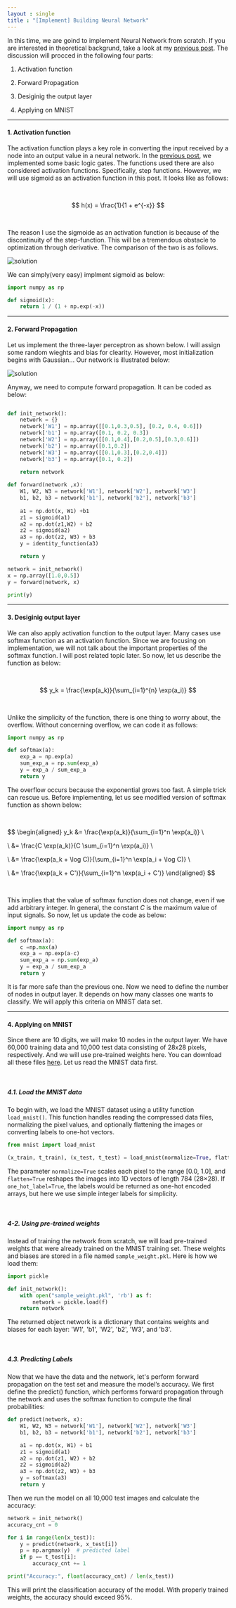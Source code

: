 ```yaml
---
layout : single
title : "[Implement] Building Neural Network"
--- 
```


In this time, we are goind to implement Neural Network from scratch. If you are interested in theoretical backgrund, take a look at my [previous post](https://isopink.github.io/Neural-Network/). The discussion will procced in the following four parts: 

1. Activation function

2. Forward Propagation 

3. Desiginig the output layer 

4. Applying on MNIST 

---

#### 1. Activation function 

The activation function plays a key role in converting the input received by a node into an output value in a neural network. In the [previous post](https://isopink.github.io/percepn/), we implemented some basic logic gates.  The functions used there are also considered activation functions. Specifically, step functions. However, we will use sigmoid as an activation function in this post. It looks like as follows: 

<br>

$$
h(x) = \frac{1}{1 + e^{-x}}
$$

<br>

The reason I use the sigmoide as an activation function is because of the discontinuity of the step-function. This will be a tremendous obstacle to optimization through derivative. The comparison of the two is as follows. 

![solution](/assets/images/impmlp1.svg)

We can simply(very easy) implment sigmoid as below: 

```python
import numpy as np

def sigmoid(x):
    return 1 / (1 + np.exp(-x))    
```
---

#### 2. Forward Propagation

Let us implement the three-layer perceptron as shown below. I will assign some random wieghts and bias for clearity. However, most initialization begins with Gaussian... Our network is illustrated below: 

![solution](/assets/images/impmlp2.svg)

Anyway, we need to compute forward propagation. It can be coded as below:

```python

def init_network():
    network = {}
    network['W1'] = np.array([[0.1,0.3,0.5], [0.2, 0.4, 0.6]])
    network['b1'] = np.array([0.1, 0.2, 0.3])
    network['W2'] = np.array([[0.1,0.4],[0.2,0.5],[0.3,0.6]])
    network['b2'] = np.array([0.1,0.2])
    network['W3'] = np.array([[0.1,0.3],[0.2,0.4]])
    network['b3'] = np.array([0.1, 0.2])
    
    return network 

def forward(network ,x):
    W1, W2, W3 = network['W1'], network['W2'], network['W3']
    b1, b2, b3 = network['b1'], network['b2'], network['b3']
    
    a1 = np.dot(x, W1) +b1
    z1 = sigmoid(a1)
    a2 = np.dot(z1,W2) + b2 
    z2 = sigmoid(a2)
    a3 = np.dot(z2, W3) + b3 
    y = identity_function(a3)

    return y 

network = init_network()
x = np.array([1.0,0.5])
y = forward(network, x)

print(y)
```

---

#### 3. Desiginig output layer 

We can also apply activation function to the output layer. Many cases use softmax function as an activation function. Since we are focusing on implementation, we will not talk about the important properties of the softmax function. I will post related topic later. So now, let us describe the function as below:

<br>

$$
y_k = \frac{\exp(a_k)}{\sum_{i=1}^{n} \exp(a_i)}
$$

<br>

Unlike the simplicity of the function, there is one thing to worry about, the overflow. Without concerning overflow, we can code it as follows: 

```python
import numpy as np 

def softmax(a):
    exp_a = np.exp(a)
    sum_exp_a = np.sum(exp_a)
    y = exp_a / sum_exp_a 
    return y
```

The overflow occurs because the exponential grows too fast. A simple trick can rescue us. Before implementing, let us see modified version of softmax function as shown below: 

<br>

$$
\begin{aligned}
y_k                                &= \frac{\exp(a_k)}{\sum_{i=1}^n \exp(a_i)} \\

\\
                                   &= \frac{C \exp(a_k)}{C \sum_{i=1}^n \exp(a_i)} \\

\\
                                   &= \frac{\exp(a_k + \log C)}{\sum_{i=1}^n \exp(a_i + \log C)} \\

\\
                                   &= \frac{\exp(a_k + C')}{\sum_{i=1}^n \exp(a_i + C')}
\end{aligned}
$$


<br>

This implies that the value of softmax function does not change, even if we add arbitrary integer. In general, the constant $C$ is the maximum value of input signals. So now, let us update the code as below: 

```python
import numpy as np

def softmax(a):
    c =np.max(a)
    exp_a = np.exp(a-c)
    sum_exp_a = np.sum(exp_a)
    y = exp_a / sum_exp_a
    return y 
```

It is far more safe than the previous one. Now we need to define the number of nodes in output layer. It depends on how many classes one wants to classify. We will apply this criteria on MNIST data set.

--- 

#### 4. Applying on MNIST

Since there are 10 digits, we will make 10 nodes in the output layer. We have 60,000 training data and 10,000 test data consisting of 28x28 pixels, respectively. And we will use pre-trained weights here. You can download all these files [here](address). Let us read the MNIST data first. 

<br>

##### 4.1. Load the MNIST data

To begin with, we load the MNIST dataset using a utility function `load_mnist()`. This function handles reading the compressed data files, normalizing the pixel values, and optionally flattening the images or converting labels to one-hot vectors.

```python
from mnist import load_mnist

(x_train, t_train), (x_test, t_test) = load_mnist(normalize=True, flatten=True, one_hot_label=False)
```

The parameter `normalize=True` scales each pixel to the range [0.0, 1.0], and `flatten=True` reshapes the images into 1D vectors of length 784 (28×28). If `one_hot_label=True`, the labels would be returned as one-hot encoded arrays, but here we use simple integer labels for simplicity.

<br>

##### 4-2. Using pre-trained weights

Instead of training the network from scratch, we will load pre-trained weights that were already trained on the MNIST training set. These weights and biases are stored in a file named `sample_weight.pkl`. Here is how we load them:

```python
import pickle

def init_network():
    with open("sample_weight.pkl", 'rb') as f:
        network = pickle.load(f)
    return network
``` 

The returned object network is a dictionary that contains weights and biases for each layer: 'W1', 'b1', 'W2', 'b2', 'W3', and 'b3'.

<br>

##### 4.3. Predicting Labels 

Now that we have the data and the network, let's perform forward propagation on the test set and measure the model’s accuracy. We first define the predict() function, which performs forward propagation through the network and uses the softmax function to compute the final probabilities:

```python
def predict(network, x):
    W1, W2, W3 = network['W1'], network['W2'], network['W3']
    b1, b2, b3 = network['b1'], network['b2'], network['b3']

    a1 = np.dot(x, W1) + b1
    z1 = sigmoid(a1)
    a2 = np.dot(z1, W2) + b2
    z2 = sigmoid(a2)
    a3 = np.dot(z2, W3) + b3
    y = softmax(a3)
    return y
```

Then we run the model on all 10,000 test images and calculate the accuracy:

```python
network = init_network()
accuracy_cnt = 0

for i in range(len(x_test)):
    y = predict(network, x_test[i])
    p = np.argmax(y)  # predicted label
    if p == t_test[i]:
        accuracy_cnt += 1

print("Accuracy:", float(accuracy_cnt) / len(x_test))
```

This will print the classification accuracy of the model. With properly trained weights, the accuracy should exceed 95%. 

